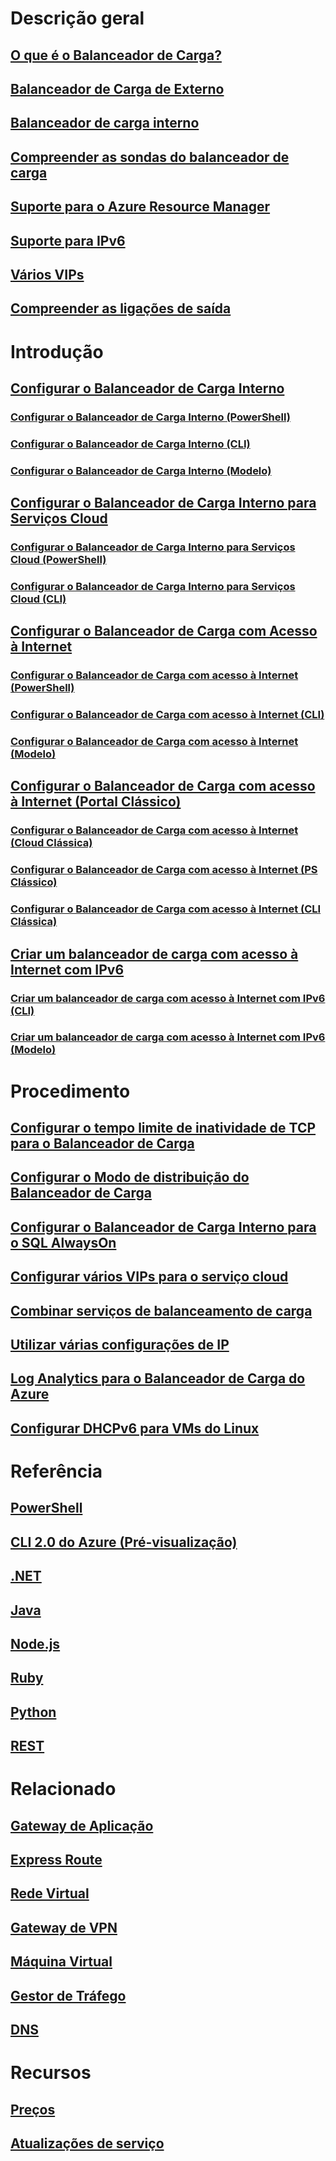 # Descrição geral
## [O que é o Balanceador de Carga?](load-balancer-overview.md)
## [Balanceador de Carga de Externo](load-balancer-internet-overview.md)
## [Balanceador de carga interno](load-balancer-internal-overview.md)
## [Compreender as sondas do balanceador de carga](load-balancer-custom-probe-overview.md)
## [Suporte para o Azure Resource Manager](load-balancer-arm.md)
## [Suporte para IPv6](load-balancer-ipv6-overview.md)
## [Vários VIPs](load-balancer-multivip-overview.md)
## [Compreender as ligações de saída](load-balancer-outbound-connections.md)

# Introdução

## [Configurar o Balanceador de Carga Interno](load-balancer-get-started-ilb-arm-portal.md)
### [Configurar o Balanceador de Carga Interno (PowerShell)](load-balancer-get-started-ilb-arm-ps.md)
### [Configurar o Balanceador de Carga Interno (CLI)](load-balancer-get-started-ilb-arm-cli.md)
### [Configurar o Balanceador de Carga Interno (Modelo)](load-balancer-get-started-ilb-arm-template.md)

## [Configurar o Balanceador de Carga Interno para Serviços Cloud](load-balancer-get-started-ilb-classic-cloud.md)
### [Configurar o Balanceador de Carga Interno para Serviços Cloud (PowerShell)](load-balancer-get-started-ilb-classic-ps.md)
### [Configurar o Balanceador de Carga Interno para Serviços Cloud (CLI)](load-balancer-get-started-ilb-classic-cli.md)

## [Configurar o Balanceador de Carga com Acesso à Internet](load-balancer-get-started-internet-portal.md)
### [Configurar o Balanceador de Carga com acesso à Internet (PowerShell)](load-balancer-get-started-internet-arm-ps.md)
### [Configurar o Balanceador de Carga com acesso à Internet (CLI)](load-balancer-get-started-internet-arm-cli.md)
### [Configurar o Balanceador de Carga com acesso à Internet (Modelo)](load-balancer-get-started-internet-arm-template.md)

## [Configurar o Balanceador de Carga com acesso à Internet (Portal Clássico)](load-balancer-get-started-internet-classic-portal.md)
### [Configurar o Balanceador de Carga com acesso à Internet (Cloud Clássica)](load-balancer-get-started-internet-classic-cloud.md)
### [Configurar o Balanceador de Carga com acesso à Internet (PS Clássico)](load-balancer-get-started-internet-classic-ps.md)
### [Configurar o Balanceador de Carga com acesso à Internet (CLI Clássica)](load-balancer-get-started-internet-classic-cli.md)

## [Criar um balanceador de carga com acesso à Internet com IPv6](load-balancer-ipv6-internet-ps.md)
### [Criar um balanceador de carga com acesso à Internet com IPv6 (CLI)](load-balancer-ipv6-internet-cli.md)
### [Criar um balanceador de carga com acesso à Internet com IPv6 (Modelo)](load-balancer-ipv6-internet-template.md)

# Procedimento
## [Configurar o tempo limite de inatividade de TCP para o Balanceador de Carga](load-balancer-tcp-idle-timeout.md)
## [Configurar o Modo de distribuição do Balanceador de Carga](load-balancer-distribution-mode.md)
## [Configurar o Balanceador de Carga Interno para o SQL AlwaysOn](load-balancer-configure-sqlao.md)
## [Configurar vários VIPs para o serviço cloud](load-balancer-multivip.md)
## [Combinar serviços de balanceamento de carga](../traffic-manager/traffic-manager-load-balancing-azure.md?toc=%2fazure%2fload-balancer%2ftoc.json)
## [Utilizar várias configurações de IP](load-balancer-multiple-ip.md)
## [Log Analytics para o Balanceador de Carga do Azure](load-balancer-monitor-log.md)
## [Configurar DHCPv6 para VMs do Linux](load-balancer-ipv6-for-linux.md)

# Referência
## [PowerShell](/powershell/resourcemanager/azurerm.network/v3.1.0/azurerm.network)
## [CLI 2.0 do Azure (Pré-visualização)](/cli/azure/network/lb)
## [.NET](/dotnet/api/microsoft.azure.management.network.models)
## [Java](/java/api/com.microsoft.azure.management.network)
## [Node.js](http://azure.github.io/azure-sdk-for-node/azure-arm-network/latest/LoadBalancers.html)
## [Ruby](http://www.rubydoc.info/gems/azure_mgmt_network/Azure/ARM/Network/LoadBalancers)
## [Python](http://azure-sdk-for-python.readthedocs.io/en/latest/ref/azure.mgmt.network.operations.html#azure.mgmt.network.operations.LoadBalancersOperations)
## [REST](https://msdn.microsoft.com/library/azure/mt163651.aspx)

# Relacionado
## [Gateway de Aplicação](/azure/application-gateway/)
## [Express Route](/azure/expressroute/)
## [Rede Virtual](/azure/virtual-network/)
## [Gateway de VPN](/azure/vpn-gateway/)
## [Máquina Virtual](/azure/virtual-machines/)
## [Gestor de Tráfego](/azure/traffic-manager/)
## [DNS](/azure/dns/)

# Recursos
## [Preços](https://azure.microsoft.com/pricing/details/load-balancer/)
## [Atualizações de serviço](https://azure.microsoft.com/updates/?product=load-balancer)


<!--HONumber=Jan17_HO3-->


